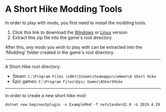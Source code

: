 # A Short Hike Modding Tools

In order to play with mods, you first need to install the modding tools.
1. Click this link to download the [Windows](https://github.com/BrandenEK/AShortHike.ModdingTools/raw/main/modding-tools-windows.zip) or [Linux](https://github.com/BrandenEK/AShortHike.ModdingTools/raw/main/modding-tools-linux.zip) version
1. Extract this zip file into the game's root directory

After this, any mods you wish to play with can be extracted into the 'Modding' folder created in the game's root directory.

---

A Short Hike root directory:
- Steam: ```C:\Program Files (x86)\Steam\steamapps\common\A Short Hike```
- Epic games: ```C:\Program Files\Epic Games\AShortHike```

---

In order to create a new short hike mod:

```dotnet new bepinex5plugin -n ExampleMod -T netstandard2.0 -U 2019.4.29```
